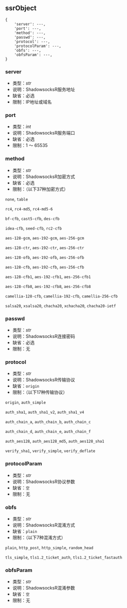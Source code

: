 ## ssrObject

```
{
    'server': ---,
    'port': ---,
    'method': ---,
    'passwd': ---,
    'protocol': ---,
    'protocolParam': ---,
    'obfs': ---,
    'obfsParam': ---,
}
```

### server

+ 类型：*str*
+ 说明：ShadowsocksR服务地址
+ 缺省：必选
+ 限制：IP地址或域名

### port

+ 类型：*int*
+ 说明：ShadowsocksR服务端口
+ 缺省：必选
+ 限制：1 ～ 65535

### method

+ 类型：*str*
+ 说明：ShadowsocksR加密方式
+ 缺省：必选
+ 限制：（以下37种加密方式）

`none`, `table`

`rc4`, `rc4-md5`, `rc4-md5-6`

`bf-cfb`, `cast5-cfb`, `des-cfb`

`idea-cfb`, `seed-cfb`, `rc2-cfb`

`aes-128-gcm`, `aes-192-gcm`, `aes-256-gcm`

`aes-128-ctr`, `aes-192-ctr`, `aes-256-ctr`

`aes-128-ofb`, `aes-192-ofb`, `aes-256-ofb`

`aes-128-cfb`, `aes-192-cfb`, `aes-256-cfb`

`aes-128-cfb1`, `aes-192-cfb1`, `aes-256-cfb1`

`aes-128-cfb8`, `aes-192-cfb8`, `aes-256-cfb8`

`camellia-128-cfb`, `camellia-192-cfb`, `camellia-256-cfb`

`salsa20`, `xsalsa20`, `chacha20`, `xchacha20`, `chacha20-ietf`

### passwd

+ 类型：*str*
+ 说明：ShadowsocksR连接密码
+ 缺省：必选
+ 限制：无

### protocol

+ 类型：*str*
+ 说明：ShadowsocksR传输协议
+ 缺省：`origin`
+ 限制：（以下17种传输协议）

`origin`, `auth_simple`

`auth_sha1`, `auth_sha1_v2`, `auth_sha1_v4`

`auth_chain_a`, `auth_chain_b`, `auth_chain_c`

`auth_chain_d`, `auth_chain_e`, `auth_chain_f`

`auth_aes128`, `auth_aes128_md5`, `auth_aes128_sha1`

`verify_sha1`, `verify_simple`, `verify_deflate`

### protocolParam

+ 类型：*str*
+ 说明：ShadowsocksR协议参数
+ 缺省：`空`
+ 限制：无

### obfs

+ 类型：*str*
+ 说明：ShadowsocksR混淆方式
+ 缺省：`plain`
+ 限制：（以下7种混淆方式）

`plain`, `http_post`, `http_simple`, `random_head`

`tls_simple`, `tls1.2_ticket_auth`, `tls1.2_ticket_fastauth`

### obfsParam

+ 类型：*str*
+ 说明：ShadowsocksR混淆参数
+ 缺省：`空`
+ 限制：无
